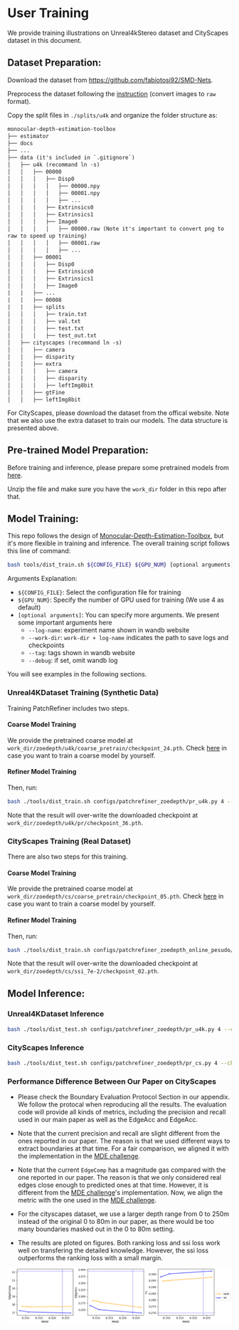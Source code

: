 
# **User Training**

We provide training illustrations on Unreal4kStereo dataset and CityScapes dataset in this document.

## Dataset Preparation:

Download the dataset from https://github.com/fabiotosi92/SMD-Nets.

Preprocess the dataset following the [instruction](https://github.com/fabiotosi92/SMD-Nets?tab=readme-ov-file#unrealstereo4k) (convert images to `raw` format).

Copy the split files in `./splits/u4k` and organize the folder structure as:

```none
monocular-depth-estimation-toolbox
├── estimator
├── docs
├── ...
├── data (it's included in `.gitignore`)
│   ├── u4k (recommand ln -s)
│   │   ├── 00000
│   │   │   ├── Disp0
│   │   │   │   ├── 00000.npy
│   │   │   │   ├── 00001.npy
│   │   │   │   ├── ...
│   │   │   ├── Extrinsics0
│   │   │   ├── Extrinsics1
│   │   │   ├── Image0
│   │   │   │   ├── 00000.raw (Note it's important to convert png to raw to speed up training)
│   │   │   │   ├── 00001.raw
│   │   │   │   ├── ...
│   │   ├── 00001
│   │   │   ├── Disp0
│   │   │   ├── Extrinsics0
│   │   │   ├── Extrinsics1
│   │   │   ├── Image0
|   |   ├── ...
|   |   ├── 00008
|   |   ├── splits
│   │   │   ├── train.txt
│   │   │   ├── val.txt
│   │   │   ├── test.txt
│   │   │   ├── test_out.txt
│   ├── cityscapes (recommand ln -s)
│   │   ├── camera
│   │   ├── disparity
│   │   ├── extra
│   │   │   ├── camera
│   │   │   ├── disparity
│   │   │   ├── leftImg8bit
│   │   ├── gtFine
│   │   ├── leftImg8bit

```

For CityScapes, please download the dataset from the offical website. Note that we also use the extra dataset to train our models. The data structure is presented above.

## Pre-trained Model Preparation:

Before training and inference, please prepare some pretrained models from [here](https://drive.google.com/drive/folders/1-ScqRuAIxHPxgubdJzC1CDjmJbQK__mD?usp=sharing).

Unzip the file and make sure you have the `work_dir` folder in this repo after that. 

## Model Training:

This repo follows the design of [Monocular-Depth-Estimation-Toolbox](https://github.com/zhyever/Monocular-Depth-Estimation-Toolbox), but it's more flexible in training and inference. The overall training script follows this line of command:

``` bash
bash tools/dist_train.sh ${CONFIG_FILE} ${GPU_NUM} [optional arguments]
```

Arguments Explanation:
- `${CONFIG_FILE}`: Select the configuration file for training
- `${GPU_NUM}`: Specify the number of GPU used for training (We use 4 as default)
- `[optional arguments]`: You can specify more arguments. We present some important arguments here
    - `--log-name`: experiment name shown in wandb website
    - `--work-dir`: `work-dir + log-name` indicates the path to save logs and checkpoints
    - `--tag`: tags shown in wandb website
    - `--debug`: if set, omit wandb log

You will see examples in the following sections.

### Unreal4KDataset Training (Synthetic Data)

Training PatchRefiner includes two steps.

#### Coarse Model Training

We provide the pretrained coarse model at `work_dir/zoedepth/u4k/coarse_pretrain/checkpoint_24.pth`. Check [here](https://github.com/zhyever/PatchFusion/blob/main/docs/user_training.md#coarse-model-training) in case you want to train a coarse model by yourself.

#### Refiner Model Training

Then, run:
``` bash
bash ./tools/dist_train.sh configs/patchrefiner_zoedepth/pr_u4k.py 4 --work-dir ./work_dir/zoedepth/u4k --log-name pr --tag pr
```

Note that the result will over-write the downloaded checkpoint at `work_dir/zoedepth/u4k/pr/checkpoint_36.pth`.

### CityScapes Training (Real Dataset)

There are also two steps for this training.

#### Coarse Model Training

We provide the pretrained coarse model at `work_dir/zoedepth/cs/coarse_pretrain/checkpoint_05.pth`. Check [here](https://github.com/zhyever/PatchFusion/blob/main/docs/user_training.md#coarse-model-training) in case you want to train a coarse model by yourself.

#### Refiner Model Training

Then, run:
``` bash
bash ./tools/dist_train.sh configs/patchrefiner_zoedepth_online_pesudo/pr_ssi_midas_cs.py 4 --work-dir ./work_dir/zoedepth/cs --log-name ssi_7e-2 --tag pr --cfg-options model.edge_loss_weight=7e-2
```

Note that the result will over-write the downloaded checkpoint at `work_dir/zoedepth/cs/ssi_7e-2/checkpoint_02.pth`.

## Model Inference:

### Unreal4KDataset Inference

``` bash
bash ./tools/dist_test.sh configs/patchrefiner_zoedepth/pr_u4k.py 4 --ckp-path work_dir/zoedepth/u4k/pr/checkpoint_36.pth --cai-mode m1 --work-dir work_dir/zoedepth/u4k/pr/vis --save
```

### CityScapes Inference

``` bash
bash ./tools/dist_test.sh configs/patchrefiner_zoedepth/pr_cs.py 4 --ckp-path work_dir/zoedepth/cs/ssi_7e-2/checkpoint_02.pth --image-raw-shape 1024 2048 --patch-split-num 4 4 --cai-mode m1 --work-dir ./work_dir/zoedepth/cs/ssi_7e-2/vis --save
```

### Performance Difference Between Our Paper on CityScapes

- Please check the Boundary Evaluation Protocol Section in our appendix. We follow the protocal when reproducing all the results. The evaluation code will provide all kinds of metrics, including the precision and recall used in our main paper as well as the EdgeAcc and EdgeAcc.

- Note that the current precision and recall are slight different from the ones reported in our paper. The reason is that we used different ways to extract boundaries at that time. For a fair comparison, we aligned it with the implementation in the [MDE challenge](https://jspenmar.github.io/MDEC/).

- Note that the current `EdgeComp` has a magnitude gas compared with the one reported in our paper. The reason is that we only considered real edges close enough to predicted ones at that time. However, it is different from the [MDE challenge](https://jspenmar.github.io/MDEC/)'s implementation. Now, we align the metric with the one used in the [MDE challenge](https://jspenmar.github.io/MDEC/).

- For the cityscapes dataset, we use a larger depth range from 0 to 250m instead of the original 0 to 80m in our paper, as there would be too many boundaries masked out in the 0 to 80m setting.

- The results are ploted on figures. Both ranking loss and ssi loss work well on transfering the detailed knowledge. However, the ssi loss outperforms the ranking loss with a small margin. 

![Figure 1: Description of Figure 1](../assets/results.png)
